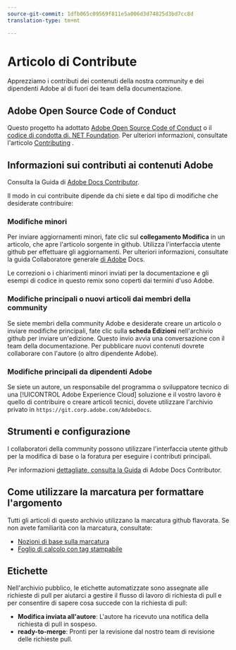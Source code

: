 ```yaml
---
source-git-commit: 1dfb065c09569f811e5a006d3d74825d3bd7cc8d
translation-type: tm+mt

---
```

# Articolo di Contribute

Apprezziamo i contributi dei contenuti della nostra community e dei dipendenti Adobe al di fuori dei team della documentazione.

## Adobe Open Source Code of Conduct

Questo progetto ha adottato [Adobe Open Source Code of Conduct](code-of-conduct.md) o il [codice di condotta di. NET Foundation](https://dotnetfoundation.org/code-of-conduct). Per ulteriori informazioni, consultate l&#39;articolo [Contributing](contributing.md) .

## Informazioni sui contributi ai contenuti Adobe

Consulta la Guida di [Adobe Docs Contributor](https://docs.adobe.com/help/en/contributor/contributor-guide/introduction.html).

Il modo in cui contribuite dipende da chi siete e dal tipo di modifiche che desiderate contribuire:

### Modifiche minori

Per inviare aggiornamenti minori, fate clic sul **collegamento Modifica** in un articolo, che apre l&#39;articolo sorgente in github. Utilizza l&#39;interfaccia utente github per effettuare gli aggiornamenti. Per ulteriori informazioni, consultate la guida Collaboratore generale [di Adobe](https://docs.adobe.com/help/en/contributor/contributor-guide/introduction.html) Docs.

Le correzioni o i chiarimenti minori inviati per la documentazione e gli esempi di codice in questo remix sono coperti dai termini d&#39;uso Adobe.

### Modifiche principali o nuovi articoli dai membri della community

Se siete membri della community Adobe e desiderate creare un articolo o inviare modifiche principali, fate clic sulla **scheda Edizioni** nell&#39;archivio github per inviare un&#39;edizione. Questo invio avvia una conversazione con il team della documentazione. Per pubblicare nuovi contenuti dovrete collaborare con l&#39;autore (o altro dipendente Adobe).

<!--
If you submit a pull request with significant changes to documentation and code examples, you'll see a message in the pull request asking you to submit an online contribution license agreement (CLA). You must complete the online form before we can review your pull request.
-->

### Modifiche principali da dipendenti Adobe

Se siete un autore, un responsabile del programma o sviluppatore tecnico di una [!UICONTROL Adobe Experience Cloud] soluzione e il vostro lavoro è quello di contribuire o creare articoli tecnici, dovete utilizzare l&#39;archivio privato in `https://git.corp.adobe.com/AdobeDocs`.

<!--Employees from other parts of the Adobe world should use the public repo for minor updates.-->

## Strumenti e configurazione

I collaboratori della community possono utilizzare l&#39;interfaccia utente github per la modifica di base o la foratura per eseguire i contributi principali.

Per informazioni [dettagliate, consulta la Guida](https://docs.adobe.com/help/en/contributor/contributor-guide/introduction.html) di Adobe Docs Contributor.

## Come utilizzare la marcatura per formattare l&#39;argomento

Tutti gli articoli di questo archivio utilizzano la marcatura github flavorata. Se non avete familiarità con la marcatura, consultate:

* [Nozioni di base sulla marcatura](https://help.github.com/articles/getting-started-with-writing-and-formatting-on-github/)
* [Foglio di calcolo con tag stampabile](https://guides.github.com/pdfs/markdown-cheatsheet-online.pdf)

## Etichette

Nell&#39;archivio pubblico, le etichette automatizzate sono assegnate alle richieste di pull per aiutarci a gestire il flusso di lavoro di richiesta di pull e per consentire di sapere cosa succede con la richiesta di pull:

* **Modifica inviata all&#39;autore**: L&#39;autore ha ricevuto una notifica della richiesta di pull in sospeso.
* **ready-to-merge**: Pronti per la revisione dal nostro team di revisione delle richieste pull.
